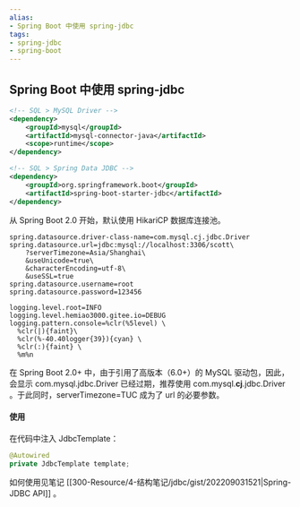 ```yaml
---
alias: 
- Spring Boot 中使用 spring-jdbc
tags: 
- spring-jdbc
- spring-boot 
---
```


## Spring Boot 中使用 spring-jdbc

```xml
<!-- SQL > MySQL Driver -->
<dependency>
    <groupId>mysql</groupId>
    <artifactId>mysql-connector-java</artifactId>
    <scope>runtime</scope>
</dependency>

<!-- SQL > Spring Data JDBC -->
<dependency>
    <groupId>org.springframework.boot</groupId>
    <artifactId>spring-boot-starter-jdbc</artifactId>
</dependency>
```

从 Spring Boot 2.0 开始，默认使用 HikariCP 数据库连接池。

``` properties
spring.datasource.driver-class-name=com.mysql.cj.jdbc.Driver
spring.datasource.url=jdbc:mysql://localhost:3306/scott\
    ?serverTimezone=Asia/Shanghai\
    &useUnicode=true\
    &characterEncoding=utf-8\
    &useSSL=true
spring.datasource.username=root
spring.datasource.password=123456

logging.level.root=INFO
logging.level.hemiao3000.gitee.io=DEBUG
logging.pattern.console=%clr(%5level) \
  %clr(|){faint}\
  %clr(%-40.40logger{39}){cyan} \
  %clr(:){faint} \
  %m%n
```

在 Spring Boot 2.0+ 中，由于引用了高版本（6.0+）的 MySQL 驱动包，因此，会显示 com.mysql.jdbc.Driver 已经过期，推荐使用 com.mysql.**cj**.jdbc.Driver 。于此同时，serverTimezone=TUC 成为了 url 的必要参数。

#### 使用

在代码中注入 JdbcTemplate：

```java
@Autowired
private JdbcTemplate template;
```

如何使用见笔记 [[300-Resource/4-结构笔记/jdbc/gist/202209031521|Spring-JDBC API]] 。

